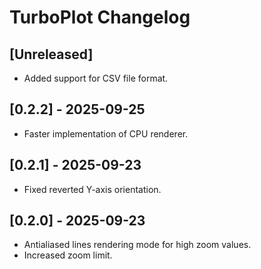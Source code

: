 # TurboPlot Changelog

## [Unreleased]

- Added support for CSV file format.

## [0.2.2] - 2025-09-25

- Faster implementation of CPU renderer.

## [0.2.1] - 2025-09-23

- Fixed reverted Y-axis orientation.

## [0.2.0] - 2025-09-23

- Antialiased lines rendering mode for high zoom values.
- Increased zoom limit.
